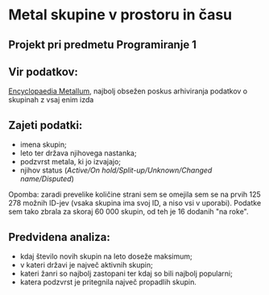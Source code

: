 # Metal skupine v prostoru in času
## Projekt pri predmetu Programiranje 1
## Vir podatkov: 
[Encyclopaedia Metallum](http://www.metal-archives.com/), najbolj obsežen poskus arhiviranja podatkov o skupinah z vsaj enim izda
## Zajeti podatki: 
* imena skupin;
* leto ter država njihovega nastanka;
* podzvrst metala, ki jo izvajajo;
* njihov status (*Active/On hold/Split-up/Unknown/Changed name/Disputed*)

Opomba: zaradi prevelike količine strani sem se omejila sem se na prvih 125 278 možnih ID-jev (vsaka skupina ima svoj ID, a niso vsi v uporabi). Podatke sem tako zbrala za skoraj 60 000 skupin, od teh je 16 dodanih "na roke".

## Predvidena analiza:
* kdaj število novih skupin na leto doseže maksimum;
* v kateri državi je največ aktivnih skupin;
* kateri žanri so najbolj zastopani ter kdaj so bili najbolj popularni;
* katera podzvrst je pritegnila največ propadlih skupin.
